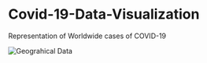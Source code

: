 # Covid-19-Data-Visualization
Representation of Worldwide cases of COVID-19 

![Geograhical Data](https://user-images.githubusercontent.com/54865943/84334134-9ea3d000-ab5f-11ea-9c1f-71f8d7ca0fef.png)

